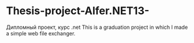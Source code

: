 # Thesis-project-Alfer.NET13-
Дипломный проект, курс .net
This is a graduation project in which I made a simple web file exchanger.
